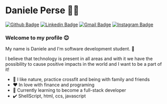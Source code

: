 # Daniele Perse :woman_technologist:

[![Github Badge](https://img.shields.io/badge/-Github-000?style=flat-square&logo=Github&logoColor=white&link=https://github.com/danieleperse)](https://github.com/danieleperse)
[![Linkedin Badge](https://img.shields.io/badge/-LinkedIn-blue?style=flat-square&logo=Linkedin&logoColor=white&link=https://www.linkedin.com/in/daniele-perse/)](https://www.linkedin.com/in/danieleperse/)
[![Gmail Badge](https://img.shields.io/badge/-Gmail-c14438?style=flat-square&logo=Gmail&logoColor=white&link=mailto:danieleperse3@gmail.com)](mailto:danieleperse3@gmail.com)
[![Instagram Badge](https://img.shields.io/badge/-Instagram-C13584?style=flat-square&labelColor=C13584&logo=instagram&logoColor=white&link=https://www.instagram.com/danieleperse/)](https://www.instagram.com/danieleperse/)

### Welcome to my profile :blush:

My name is Daniele and I'm software development student. :school: 

I believe that technology is present in all areas and with it we have the possibility to cause positive impacts in the world and I want to be a part of it!

 - :deciduous_tree: I like nature, practice crossfit and being with family and friends
 - :heart: In love with finance and programing
 - :blue_book: Currently learning to become a full-stack developer
 - :heavy_check_mark: ShellScript, html, ccs, javascript 
